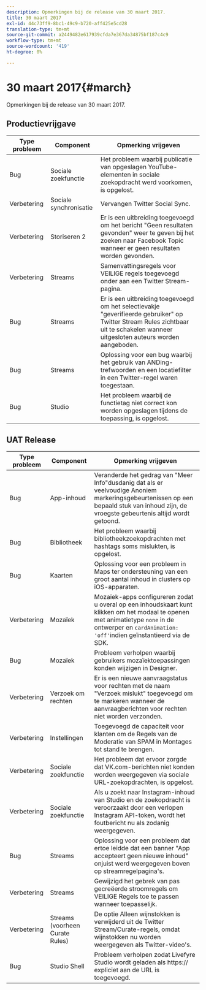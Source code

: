 ```yaml
---
description: Opmerkingen bij de release van 30 maart 2017.
title: 30 maart 2017
exl-id: 44c73ff9-8bc1-49c9-b720-aff425e5cd28
translation-type: tm+mt
source-git-commit: a2449482e617939cfda7e367da34875bf187c4c9
workflow-type: tm+mt
source-wordcount: '419'
ht-degree: 0%

---
```


# 30 maart 2017{#march}

Opmerkingen bij de release van 30 maart 2017.

## Productievrijgave

| Type probleem | Component | Opmerking vrijgeven |
|---|---|---|
| Bug | Sociale zoekfunctie | Het probleem waarbij publicatie van opgeslagen YouTube-elementen in sociale zoekopdracht werd voorkomen, is opgelost. |
| Verbetering | Sociale synchronisatie | Vervangen Twitter Social Sync. |
| Verbetering | Storiseren 2 | Er is een uitbreiding toegevoegd om het bericht &quot;Geen resultaten gevonden&quot; weer te geven bij het zoeken naar Facebook Topic wanneer er geen resultaten worden gevonden. |
| Verbetering | Streams | Samenvattingsregels voor VEILIGE regels toegevoegd onder aan een Twitter Stream-pagina. |
| Bug | Streams | Er is een uitbreiding toegevoegd om het selectievakje &quot;geverifieerde gebruiker&quot; op Twitter Stream Rules zichtbaar uit te schakelen wanneer uitgesloten auteurs worden aangeboden. |
| Bug | Streams | Oplossing voor een bug waarbij het gebruik van ANDing-trefwoorden en een locatiefilter in een Twitter-regel waren toegestaan. |
| Bug | Studio | Het probleem waarbij de functietag niet correct kon worden opgeslagen tijdens de toepassing, is opgelost. |

## UAT Release

| Type probleem | Component | Opmerking vrijgeven |
|---|---|---|
| Bug | App-inhoud | Veranderde het gedrag van &quot;Meer Info&quot;dusdanig dat als er veelvoudige Anoniem markeringsgebeurtenissen op een bepaald stuk van inhoud zijn, de vroegste gebeurtenis altijd wordt getoond. |
| Bug | Bibliotheek | Het probleem waarbij bibliotheekzoekopdrachten met hashtags soms mislukten, is opgelost. |
| Bug | Kaarten | Oplossing voor een probleem in Maps ter ondersteuning van een groot aantal inhoud in clusters op iOS-apparaten. |
| Verbetering | Mozaïek | Mozaïek-apps configureren zodat u overal op een inhoudskaart kunt klikken om het modaal te openen met animatietype `none` in de ontwerper en `cardAnimation: 'off'`indien geïnstantieerd via de SDK. |
| Bug | Mozaïek | Probleem verholpen waarbij gebruikers mozaïektoepassingen konden wijzigen in Designer. |
| Verbetering | Verzoek om rechten | Er is een nieuwe aanvraagstatus voor rechten met de naam &quot;Verzoek mislukt&quot; toegevoegd om te markeren wanneer de aanvraagberichten voor rechten niet worden verzonden. |
| Verbetering | Instellingen | Toegevoegd de capaciteit voor klanten om de Regels van de Moderatie van SPAM in Montages tot stand te brengen. |
| Verbetering | Sociale zoekfunctie | Het probleem dat ervoor zorgde dat VK.com-berichten niet konden worden weergegeven via sociale URL-zoekopdrachten, is opgelost. |
| Verbetering | Sociale zoekfunctie | Als u zoekt naar Instagram-inhoud van Studio en de zoekopdracht is veroorzaakt door een verlopen Instagram API-token, wordt het foutbericht nu als zodanig weergegeven. |
| Bug | Streams | Oplossing voor een probleem dat ertoe leidde dat een banner &quot;App accepteert geen nieuwe inhoud&quot; onjuist werd weergegeven boven op streamregelpagina&#39;s. |
| Verbetering | Streams | Gewijzigd het gebrek van pas gecreëerde stroomregels om VEILIGE Regels toe te passen wanneer toepasselijk. |
| Verbetering | Streams (voorheen Curate Rules) | De optie Alleen wijnstokken is verwijderd uit de Twitter Stream/Curate-regels, omdat wijnstokken nu worden weergegeven als Twitter-video&#39;s. |
| Bug | Studio Shell | Probleem verholpen zodat Livefyre Studio wordt geladen als https:// expliciet aan de URL is toegevoegd. |
